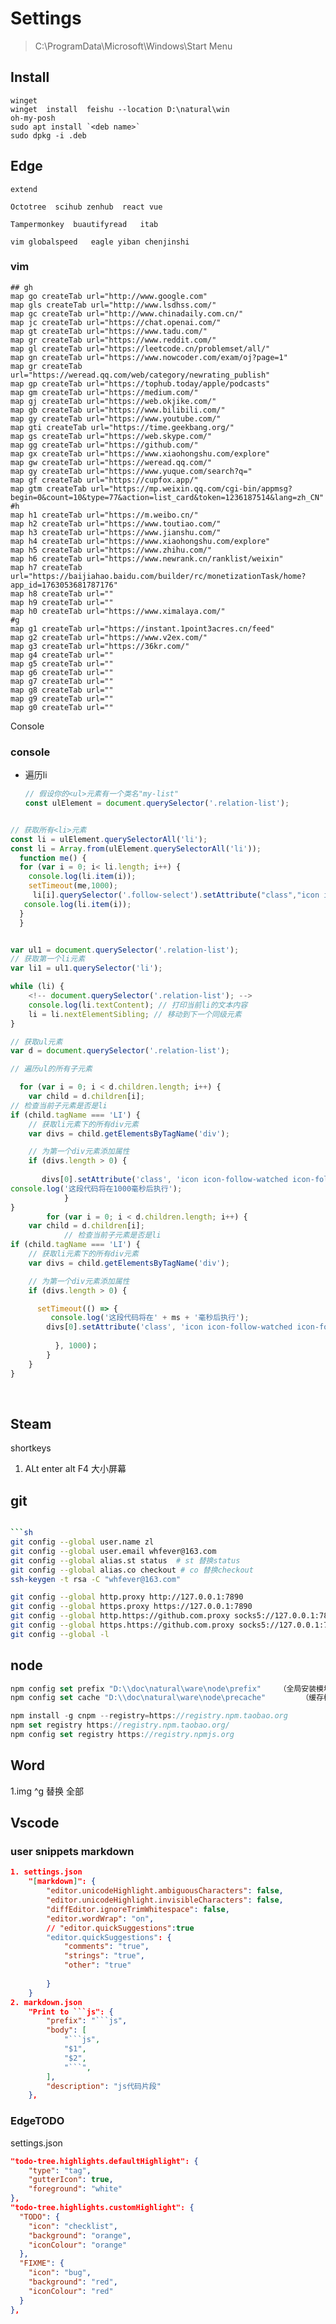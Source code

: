 # Settings

> C:\ProgramData\Microsoft\Windows\Start Menu
>

## Install

```shell
winget
winget  install  feishu --location D:\natural\win
oh-my-posh
sudo apt install `<deb name>`
sudo dpkg -i .deb
```

## Edge

```
extend

Octotree  scihub zenhub  react vue

Tampermonkey  buautifyread   itab

vim globalspeed   eagle yiban chenjinshi
```

### vim

```
## gh
map go createTab url="http://www.google.com"
map gls createTab url="http://www.lsdhss.com/"
map gc createTab url="http://www.chinadaily.com.cn/"
map jc createTab url="https://chat.openai.com/"
map gt createTab url="https://www.tadu.com/"
map gr createTab url="https://www.reddit.com/"
map gl createTab url="https://leetcode.cn/problemset/all/"
map gn createTab url="https://www.nowcoder.com/exam/oj?page=1"
map gr createTab url="https://weread.qq.com/web/category/newrating_publish"
map gp createTab url="https://tophub.today/apple/podcasts"
map gm createTab url="https://medium.com/"
map gj createTab url="https://web.okjike.com/"
map gb createTab url="https://www.bilibili.com/"
map gy createTab url="https://www.youtube.com/"
map gti createTab url="https://time.geekbang.org/"
map gs createTab url="https://web.skype.com/"
map gg createTab url="https://github.com/"
map gx createTab url="https://www.xiaohongshu.com/explore"
map gw createTab url="https://weread.qq.com/"
map gy createTab url="https://www.yuque.com/search?q="
map gf createTab url="https://cupfox.app/"
map gtm createTab url="https://mp.weixin.qq.com/cgi-bin/appmsg?begin=0&count=10&type=77&action=list_card&token=1236187514&lang=zh_CN"
#h
map h1 createTab url="https://m.weibo.cn/"
map h2 createTab url="https://www.toutiao.com/"
map h3 createTab url="https://www.jianshu.com/"
map h4 createTab url="https://www.xiaohongshu.com/explore"
map h5 createTab url="https://www.zhihu.com/"
map h6 createTab url="https://www.newrank.cn/ranklist/weixin"
map h7 createTab url="https://baijiahao.baidu.com/builder/rc/monetizationTask/home?app_id=1763053681787176"
map h8 createTab url=""
map h9 createTab url=""
map h0 createTab url="https://www.ximalaya.com/"
#g
map g1 createTab url="https://instant.1point3acres.cn/feed"
map g2 createTab url="https://www.v2ex.com/"
map g3 createTab url="https://36kr.com/"
map g4 createTab url=""
map g5 createTab url=""
map g6 createTab url=""
map g7 createTab url=""
map g8 createTab url=""
map g9 createTab url=""
map g0 createTab url=""
```

 Console

### console

- 遍历li
  
  ```js
  // 假设你的<ul>元素有一个类名"my-list"
  const ulElement = document.querySelector('.relation-list');



```js
// 获取所有<li>元素
const li = ulElement.querySelectorAll('li');
const li = Array.from(ulElement.querySelectorAll('li'));
  function me() {
  for (var i = 0; i< li.length; i++) {
    console.log(li.item(i));
    setTimeout(me,1000);
     li[i].querySelector('.follow-select').setAttribute("class","icon icon-follow-watched icon-follow-selected");
   console.log(li.item(i));
  }
  }


var ul1 = document.querySelector('.relation-list');
// 获取第一个li元素
var li1 = ul1.querySelector('li');

while (li) {
    <!-- document.querySelector('.relation-list'); -->
    console.log(li.textContent); // 打印当前li的文本内容
    li = li.nextElementSibling; // 移动到下一个同级元素
}

// 获取ul元素
var d = document.querySelector('.relation-list');

// 遍历ul的所有子元素

  for (var i = 0; i < d.children.length; i++) {
    var child = d.children[i];
// 检查当前子元素是否是li
if (child.tagName === 'LI') {
    // 获取li元素下的所有div元素
    var divs = child.getElementsByTagName('div');

    // 为第一个div元素添加属性
    if (divs.length > 0) {
  
       divs[0].setAttribute('class', 'icon icon-follow-watched icon-follow-selected'); // 这里可以根据需要修改属性名和值
console.log('这段代码将在1000毫秒后执行');
            }
}
        for (var i = 0; i < d.children.length; i++) {
    var child = d.children[i];
            // 检查当前子元素是否是li
if (child.tagName === 'LI') {
    // 获取li元素下的所有div元素
    var divs = child.getElementsByTagName('div');

    // 为第一个div元素添加属性
    if (divs.length > 0) {

      setTimeout(() => {
         console.log('这段代码将在' + ms + '毫秒后执行');
        divs[0].setAttribute('class', 'icon icon-follow-watched icon-follow-selected'); // 这里可以根据需要修改属性名和值);
          
          }, 1000)；     
        }
    }
}
```


​           

## Steam

shortkeys

1. ALt enter alt F4 大小屏幕



## git

```bash

```sh
git config --global user.name zl
git config --global user.email whfever@163.com
git config --global alias.st status  # st 替换status
git config --global alias.co checkout # co 替换checkout
ssh-keygen -t rsa -C "whfever@163.com"

git config --global http.proxy http://127.0.0.1:7890
git config --global https.proxy https://127.0.0.1:7890
git config --global http.https://github.com.proxy socks5://127.0.0.1:7890
git config --global https.https://github.com.proxy socks5://127.0.0.1:7890
git config --global -l
```

## node

```js
npm config set prefix "D:\\doc\natural\ware\node\prefix"    （全局安装模块）
npm config set cache "D:\\doc\natural\ware\node\precache"        （缓存模块）

npm install -g cnpm --registry=https://registry.npm.taobao.org
npm set registry https://registry.npm.taobao.org/
npm config set registry https://registry.npmjs.org
```

## Word

1.img  ^g 替换 全部



## Vscode



### user snippets markdown

```json
1. settings.json
    "[markdown]": {
        "editor.unicodeHighlight.ambiguousCharacters": false,
        "editor.unicodeHighlight.invisibleCharacters": false,
        "diffEditor.ignoreTrimWhitespace": false,
        "editor.wordWrap": "on",
        // "editor.quickSuggestions":true
        "editor.quickSuggestions": {
            "comments": "true",
            "strings": "true",
            "other": "true"
        
        }
    }
2. markdown.json
	"Print to ```js": {
		"prefix": "```js",
		"body": [
			"```js",
			"$1",
			"$2",
			"```",
		],
		"description": "js代码片段"
	},
```

### EdgeTODO

settings.json

```json
"todo-tree.highlights.defaultHighlight": {
    "type": "tag",
    "gutterIcon": true,
    "foreground": "white"
},
"todo-tree.highlights.customHighlight": {
  "TODO": {
    "icon": "checklist",
    "background": "orange",
    "iconColour": "orange"
  },
  "FIXME": {
    "icon": "bug",
    "background": "red",
    "iconColour": "red"
  }
},
```